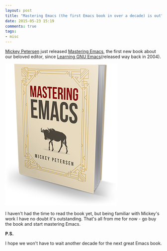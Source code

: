 ```yaml
---
layout: post
title: "Mastering Emacs (the first Emacs book in over a decade) is out"
date: 2015-05-23 15:19
comments: true
tags:
- misc
---
```


[Mickey Petersen](https://www.masteringemacs.org/about) just released
[Mastering Emacs](https://www.masteringemacs.org/book), the first new
book about our beloved editor, since
[Learning GNU Emacs](http://shop.oreilly.com/product/9780596006488.do)(released
way back in 2004).

![Master Emacs cover](/assets/images/mastering_emacs_cover.png)

I haven't had the time to read the book yet, but being familiar with
Mickey's work I have no doubt it's outstanding.  That's all from me
for now - go buy the book and start mastering Emacs.

**P.S.**

I hope we won't have to wait another decade for the next great Emacs book.
